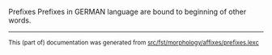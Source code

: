 Prefixes
Prefixes in GERMAN language are bound to beginning of other words.

* * *

<small>This (part of) documentation was generated from [src/fst/morphology/affixes/prefixes.lexc](https://github.com/giellalt/lang-deu/blob/main/src/fst/morphology/affixes/prefixes.lexc)</small>
